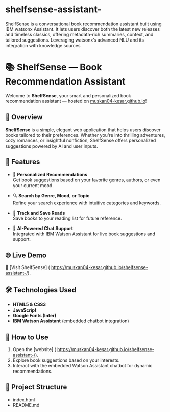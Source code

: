 # shelfsense-assistant-
ShelfSense is a conversational book recommendation assistant built using IBM watsonx Assistant. It lets users discover both the latest new releases and timeless classics, offering metadata-rich summaries, context, and tailored suggestions. Leveraging watsonx’s advanced NLU and its integration with knowledge sources
# 📚 ShelfSense — Book Recommendation Assistant

Welcome to **ShelfSense**, your smart and personalized book recommendation assistant — hosted on  [muskan04-kesar.github.io]( https://muskan04-kesar.github.io/shelfsense-assistant-/)!

## 🚀 Overview

**ShelfSense** is a simple, elegant web application that helps users discover books tailored to their preferences. Whether you're into thrilling adventures, cozy romances, or insightful nonfiction, ShelfSense offers personalized suggestions powered by AI and user inputs.

## 🧠 Features

- 🎯 **Personalized Recommendations**  
  Get book suggestions based on your favorite genres, authors, or even your current mood.

- 🔍 **Search by Genre, Mood, or Topic**  
  Refine your search experience with intuitive categories and keywords.

- 💾 **Track and Save Reads**  
  Save books to your reading list for future reference.

- 🤖 **AI-Powered Chat Support**  
  Integrated with IBM Watson Assistant for live book suggestions and support.

## 🌐 Live Demo

🔗 [Visit ShelfSense]  ( https://muskan04-kesar.github.io/shelfsense-assistant-/).

## 🛠️ Technologies Used

- **HTML5 & CSS3**
- **JavaScript**
- **Google Fonts (Inter)**
- **IBM Watson Assistant** (embedded chatbot integration)

## 🧩 How to Use

1. Open the [website] ( https://muskan04-kesar.github.io/shelfsense-assistant-/).
2. Explore book suggestions based on your interests.
3. Interact with the embedded Watson Assistant chatbot for dynamic recommendations.

## 📂 Project Structure
- index.html
- README.md
